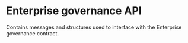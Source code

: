 Enterprise governance API
=======

Contains messages and structures used to interface with the Enterprise governance contract.
